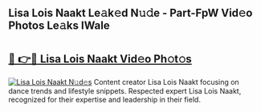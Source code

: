 ## Lisa Lois Naakt Le𝚊k𝚎d N𝚞𝚍e - Part-FpW Vid𝚎o Photos Le𝚊ks IWaIe

# <h2><a href="http://fb3dhou.evod.top/?m=Lisa+Lois+Naakt">🔗 👉🔴 Lisa Lois Naakt Vid𝚎o Ph𝚘t𝚘s</a></h2>

[![Lisa Lois Naakt N𝚞d𝚎s](https://i.imgur.com/8V9OHl7.gif)](http://fb3dhou.evod.top/?m=Lisa+Lois+Naakt)
Content creator Lisa Lois Naakt focusing on dance trends and lifestyle snippets. Respected expert Lisa Lois Naakt, recognized for their expertise and leadership in their field. 
